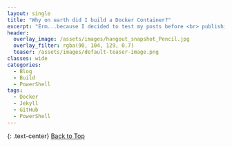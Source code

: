 ```yaml
---
layout: single
title: "Why on earth did I build a Docker Container?"
excerpt: "Erm...because I decided to test my posts before <br> publishing my Blog? Yep, I am doing that now."
header:
  overlay_image: /assets/images/hangout_snapshot_Pencil.jpg
  overlay_filter: rgba(90, 104, 129, 0.7)
  teaser: /assets/images/default-teaser-image.png
classes: wide
categories:
  - Blog
  - Build
  - PowerShell
tags:
  - Docker
  - Jekyll
  - GitHub
  - PowerShell
---
```




{: .text-center}
<a href="#" class="btn btn--info btn--small">Back to Top</a>
